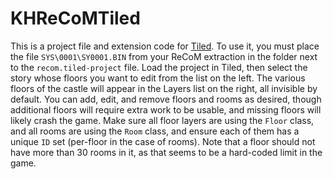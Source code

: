 # KHReCoMTiled
This is a project file and extension code for [Tiled](https://www.mapeditor.org/). To use it, you must place the file `SYS\0001\SY0001.BIN` from your ReCoM extraction in the folder next to the `recom.tiled-project` file. Load the project in Tiled, then select the story whose floors you want to edit from the list on the left. The various floors of the castle will appear in the Layers list on the right, all invisible by default. You can add, edit, and remove floors and rooms as desired, though additional floors will require extra work to be usable, and missing floors will likely crash the game. Make sure all floor layers are using the `Floor` class, and all rooms are using the `Room` class, and ensure each of them has a unique `ID` set (per-floor in the case of rooms). Note that a floor should not have more than 30 rooms in it, as that seems to be a hard-coded limit in the game.
